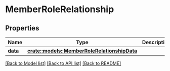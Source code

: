 # MemberRoleRelationship

## Properties

Name | Type | Description | Notes
------------ | ------------- | ------------- | -------------
**data** | [**crate::models::MemberRoleRelationshipData**](MemberRoleRelationship_data.md) |  | 

[[Back to Model list]](../README.md#documentation-for-models) [[Back to API list]](../README.md#documentation-for-api-endpoints) [[Back to README]](../README.md)


